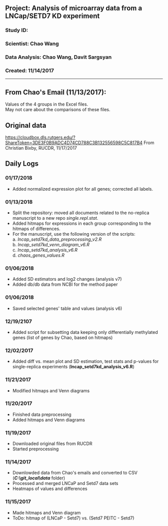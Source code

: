 ## Project: Analysis of microarray data from a LNCap/SETD7 KD experiment
### Study ID: 
### Scientist: Chao Wang
### Data Analysis: Chao Wang, Davit Sargsyan 
### Created: 11/14/2017 

---

## From Chao's Email (11/13/2017):
Values of the 4 groups in the Excel files.    
May not care about the comparisons of these files.    

## Original data
https://cloudbox.dls.rutgers.edu/?ShareToken=3DE3F0B9ADC4D74CD788C3B132556598C5C817B4
From Christian Bixby, RUCDR, 11/17/2017

## Daily Logs
### 01/17/2018
* Added normalized expression plot for all genes; corrected all labels.

### 01/13/2018
* Split the repository: moved all documents related to the no-replica manuscript to a new repo *single.repl.stat*.        
* Added hitmaps for expressions in each group corresponding to the hitmaps of differences.    
* For the manuscript, use the following version of the scripts:    
a. *lncap_setd7kd_data_preprocessing_v2.R*    
b. *lncap_setd7kd_venn_diagram_v6.R*    
c. *lncap_setd7kd_analysis_v6.R*    
d. *chaos_genes_values.R*

### 01/06/2018
* Added SD estimators and log2 changes (analysis v7)   
* Added db/db data from NCBI for the method paper

### 01/06/2018
* Saved selected genes' table and values (analysis v6)

### 12/19/2107
* Added script for subsetting data  keeping only differentially methylated genes (list of genes by Chao, based on hitmaps)

### 12/02/2017
* Added diff vs. mean plot and SD estimation, test stats and p-values for single-replica experiments (**lncap_setd7kd_analysis_v6.R**)

### 11/21/2017
* Modified hitmaps and Venn diagrams

### 11/20/2017
* Finished data preprocessing    
* Added hitmaps and Venn diagrams

### 11/19/2017
* Downloaded original files from RUCDR    
* Started preprocessing

### 11/14/2017
* Downlowded data from Chao's emails and converted to CSV (***C:\git_local\data*** folder)    
* Processed and merged LNCaP and Setd7 data sets    
* Heatmaps of values and differences

### 11/15/2017
* Made hitmaps and Venn diagram    
* ToDo: hitmap of (LNCaP - Setd7) vs. (Setd7 PEITC - Setd7)
